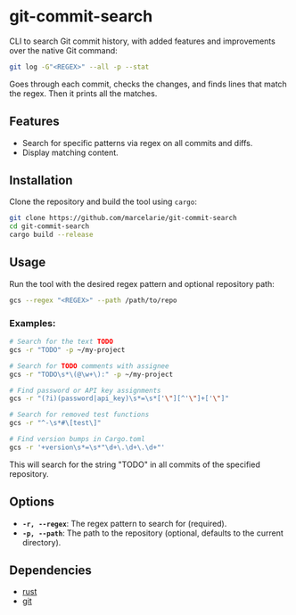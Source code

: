 # git-commit-search

CLI to search Git commit history, with added features and improvements over the
native Git command:

```bash
git log -G"<REGEX>" --all -p --stat
```

Goes through each commit, checks the changes, and finds lines that match the
regex. Then it prints all the matches.

## Features

- Search for specific patterns via regex on all commits and diffs.
- Display matching content.

## Installation

Clone the repository and build the tool using `cargo`:

```bash
git clone https://github.com/marcelarie/git-commit-search
cd git-commit-search
cargo build --release
```

## Usage

Run the tool with the desired regex pattern and optional repository path:

```bash
gcs --regex "<REGEX>" --path /path/to/repo
```

### Examples:

```bash
# Search for the text TODO
gcs -r "TODO" -p ~/my-project

# Search for TODO comments with assignee
gcs -r "TODO\s*\(@\w+\):" -p ~/my-project

# Find password or API key assignments
gcs -r "(?i)(password|api_key)\s*=\s*['\"][^'\"]+['\"]"

# Search for removed test functions
gcs -r "^-\s*#\[test\]"

# Find version bumps in Cargo.toml
gcs -r '+version\s*=\s*"\d+\.\d+\.\d+"'
```

This will search for the string "TODO" in all commits of the specified repository.

## Options

- **`-r, --regex`**: The regex pattern to search for (required).
- **`-p, --path`**: The path to the repository (optional, defaults to the current directory).

## Dependencies

- [rust](https://www.rust-lang.org/)
- [git](https://git-scm.com/)
